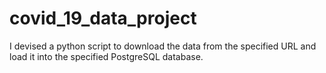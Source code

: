 # covid_19_data_project
I devised a python script to download the data from the specified URL and load it into the specified PostgreSQL database.
